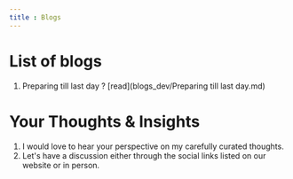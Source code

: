```yaml
---
title : Blogs
---
```


# List of blogs 

1. Preparing till last day ? [read](blogs_dev/Preparing till last day.md)


# Your Thoughts & Insights 
1. I would love to hear your perspective on my carefully curated thoughts.
2. Let's have a discussion either through the social links listed on our website or in person.